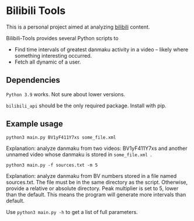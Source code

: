 # Bilibili Tools

This is a personal project aimed at analyzing [bilibili](https://www.bilibili.com) content. 

Bilibili-Tools provides several Python scripts to
* Find time intervals of greatest danmaku activity in a video – likely where something interesting occurred. 
* Fetch all dynamic of a user. 

## Dependencies

`Python 3.9` works. Not sure about lower versions.

`bilibili_api` should be the only required package. Install with pip.

## Example usage
```
python3 main.py BV1yF411Y7xs some_file.xml
```
Explanation: analyze danmaku from two videos: BV1yF411Y7xs and another unnamed video whose danmaku is stored in `some_file.xml `. 
```
python3 main.py -f sources.txt -m 5
```
Explanation: analyze danmaku from BV numbers stored in a file named sources.txt. The file must be in the same directory as the script. Otherwise, provide a relative or absolute directory. Peak multiplier is set to 5, lower than the default. This means the program will generate more intervals than default. 

Use `python3 main.py -h` to get a list of full parameters. 
